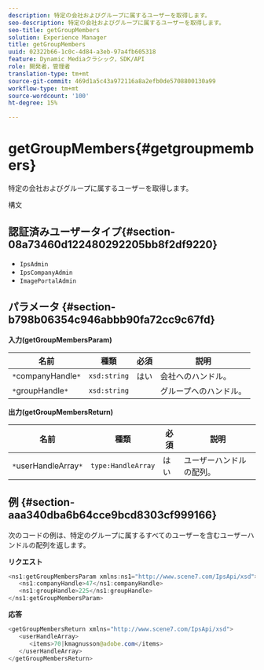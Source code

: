 ```yaml
---
description: 特定の会社およびグループに属するユーザーを取得します。
seo-description: 特定の会社およびグループに属するユーザーを取得します。
seo-title: getGroupMembers
solution: Experience Manager
title: getGroupMembers
uuid: 02322b66-1c0c-4d84-a3eb-97a4fb605318
feature: Dynamic Mediaクラシック，SDK/API
role: 開発者，管理者
translation-type: tm+mt
source-git-commit: 469d1a5c43a972116a8a2efb0de5708800130a99
workflow-type: tm+mt
source-wordcount: '100'
ht-degree: 15%

---
```



# getGroupMembers{#getgroupmembers}

特定の会社およびグループに属するユーザーを取得します。

構文

## 認証済みユーザータイプ{#section-08a73460d122480292205bb8f2df9220}

* `IpsAdmin`
* `IpsCompanyAdmin`
* `ImagePortalAdmin`

## パラメータ {#section-b798b06354c946abbb90fa72cc9c67fd}

**入力(getGroupMembersParam)**

| 名前 | 種類 | 必須 | 説明 |
|---|---|---|---|
| `*`companyHandle`*` | `xsd:string` | はい | 会社へのハンドル。 |
| `*`groupHandle`*` | `xsd:string` |  | グループへのハンドル。 |

**出力(getGroupMembersReturn)**

| 名前 | 種類 | 必須 | 説明 |
|---|---|---|---|
| `*`userHandleArray`*` | `type:HandleArray` | はい | ユーザーハンドルの配列。 |

## 例 {#section-aaa340dba6b64cce9bcd8303cf999166}

次のコードの例は、特定のグループに属するすべてのユーザーを含むユーザーハンドルの配列を返します。

**リクエスト**

```java
<ns1:getGroupMembersParam xmlns:ns1="http://www.scene7.com/IpsApi/xsd">
   <ns1:companyHandle>47</ns1:companyHandle>
   <ns1:groupHandle>225</ns1:groupHandle>
</ns1:getGroupMembersParam>
```

**応答**

```java
<getGroupMembersReturn xmlns="http://www.scene7.com/IpsApi/xsd">
   <userHandleArray>
      <items>70|kmagnusson@adobe.com</items>
   </userHandleArray>
</getGroupMembersReturn>
```

